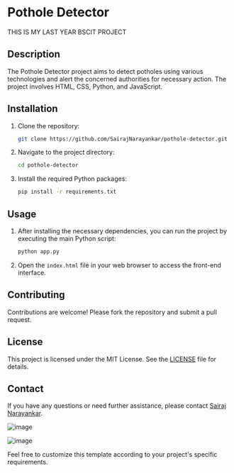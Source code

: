 # Pothole Detector

THIS IS MY LAST YEAR BSCIT PROJECT

## Description

The Pothole Detector project aims to detect potholes using various technologies and alert the concerned authorities for necessary action. The project involves HTML, CSS, Python, and JavaScript.

## Installation

1. Clone the repository:
   ```sh
   git clone https://github.com/SairajNarayankar/pothole-detector.git
   ```
2. Navigate to the project directory:
   ```sh
   cd pothole-detector
   ```
3. Install the required Python packages:
   ```sh
   pip install -r requirements.txt
   ```

## Usage

1. After installing the necessary dependencies, you can run the project by executing the main Python script:
   ```sh
   python app.py
   ```
2. Open the `index.html` file in your web browser to access the front-end interface.

## Contributing

Contributions are welcome! Please fork the repository and submit a pull request.

## License

This project is licensed under the MIT License. See the [LICENSE](LICENSE) file for details.

## Contact

If you have any questions or need further assistance, please contact [Sairaj Narayankar](https://github.com/SairajNarayankar).

![image](https://github.com/user-attachments/assets/993a904a-4778-4403-9ca1-f461923c5260)

![image](https://github.com/user-attachments/assets/2aaac758-fdbe-4b0c-9764-b7cf3b329c99)


Feel free to customize this template according to your project's specific requirements.
